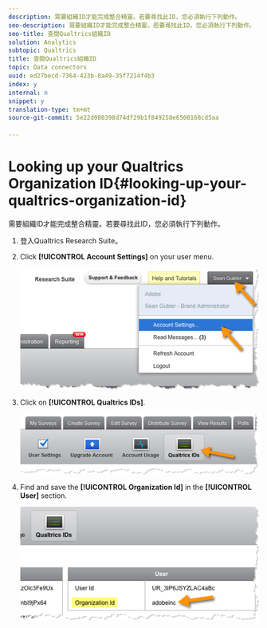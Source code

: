 ```yaml
---
description: 需要組織ID才能完成整合精靈。若要尋找此ID，您必須執行下列動作。
seo-description: 需要組織ID才能完成整合精靈。若要尋找此ID，您必須執行下列動作。
seo-title: 查閱Qualtrics組織ID
solution: Analytics
subtopic: Qualtrics
title: 查閱Qualtrics組織ID
topic: Data connectors
uuid: ed27becd-7364-423b-8a49-35f7214f4b3
index: y
internal: n
snippet: y
translation-type: tm+mt
source-git-commit: 5e22d080398d74df29b1f849258e6500168cd5aa

---
```



# Looking up your Qualtrics Organization ID{#looking-up-your-qualtrics-organization-id}

需要組織ID才能完成整合精靈。若要尋找此ID，您必須執行下列動作。

1. 登入Qualtrics Research Suite。
1. Click **[!UICONTROL Account Settings]** on your user menu.

   ![](assets/qualtrics-org-id-1.png)

1. Click on **[!UICONTROL Qualtrics IDs]**.

   ![](assets/qualtrics-org-id-2.png)

1. Find and save the **[!UICONTROL Organization Id]** in the **[!UICONTROL User]** section.

   ![](assets/qualtrics-org-id-3.png)

